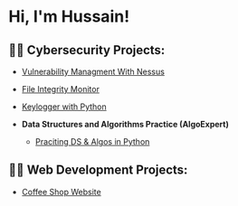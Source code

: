 <h1>Hi, I'm Hussain! </h1>

<h2>👨‍💻 Cybersecurity Projects:</h2>

- [Vulnerability Managment With Nessus](https://github.com/CyberSain/Algorithms-Practice)
- [File Integrity Monitor](https://github.com/CyberSain/Algorithms-Practice)
- [Keylogger with Python](https://github.com/CyberSain/Algorithms-Practice)

- <b>Data Structures and Algorithms Practice (AlgoExpert)</b>
  - [Praciting DS & Algos in Python](https://github.com/joshmadakor1/Algorithms-Practice)

<h2>👨‍💻 Web Development Projects:</h2>

- [Coffee Shop Website](https://github.com/CyberSain/Algorithms-Practice)

